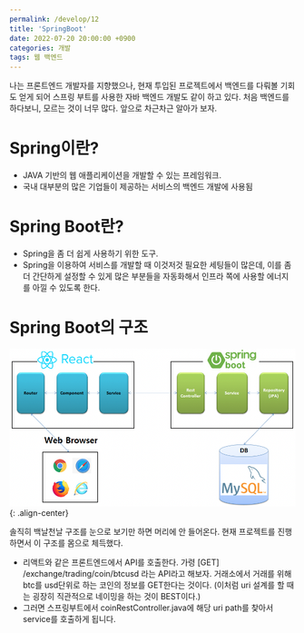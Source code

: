 ```yaml
---
permalink: /develop/12
title: 'SpringBoot'
date: 2022-07-20 20:00:00 +0900
categories: 개발
tags: 웹 백엔드
---
```


나는 프론트엔드 개발자를 지향했으나, 현재 투입된 프로젝트에서 백엔드를 다뤄볼 기회도 얻게 되어 스프링 부트를 사용한 자바 백엔드 개발도 같이 하고 있다. 처음 백엔드를 하다보니, 모르는 것이 너무 많다. 앞으로 차근차근 알아가 보자.

# Spring이란?

- JAVA 기반의 웹 애플리케이션을 개발할 수 있는 프레임워크.
- 국내 대부분의 많은 기업들이 제공하는 서비스의 백엔드 개발에 사용됨

# Spring Boot란?

- Spring을 좀 더 쉽게 사용하기 위한 도구.
- Spring을 이용하여 서비스를 개발할 때 이것저것 필요한 세팅들이 많은데, 이를 좀 더 간단하게 설정할 수 있게 많은 부분들을 자동화해서 인프라 쪽에 사용할 에너지를 아낄 수 있도록 한다.

# Spring Boot의 구조

![리액트-스프링부트][리액트-스프링부트]{: .align-center}

솔직히 백날천날 구조를 눈으로 보기만 하면 머리에 안 들어온다. 현재 프로젝트를 진행하면서 이 구조를 몸으로 체득했다.
- 리액트와 같은 프론트엔드에서 API를 호출한다. 가령 [GET] /exchange/trading/coin/btcusd 라는 API라고 해보자. 거래소에서 거래를 위해 btc를 usd단위로 하는 코인의 정보를 GET한다는 것이다. (이처럼 uri 설계를 할 때는 굉장히 직관적으로 네이밍을 하는 것이 BEST이다.)
- 그러면 스프링부트에서 coinRestController.java에 해당 uri path를 찾아서 service를 호출하게 됩니다.

[리액트-스프링부트]: ../../../assets/images/post/Develop/react-springBoot.png
